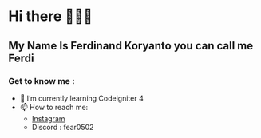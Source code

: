 # Hi there 🙋🏻‍♂️


## **My Name Is Ferdinand Koryanto you can call me Ferdi**
### Get to know me :

- 📖 I’m currently learning Codeigniter 4
- 📫 How to reach me:
  - [Instagram](https://www.instagram.com/_ferdinandk)
  - Discord : fear0502

